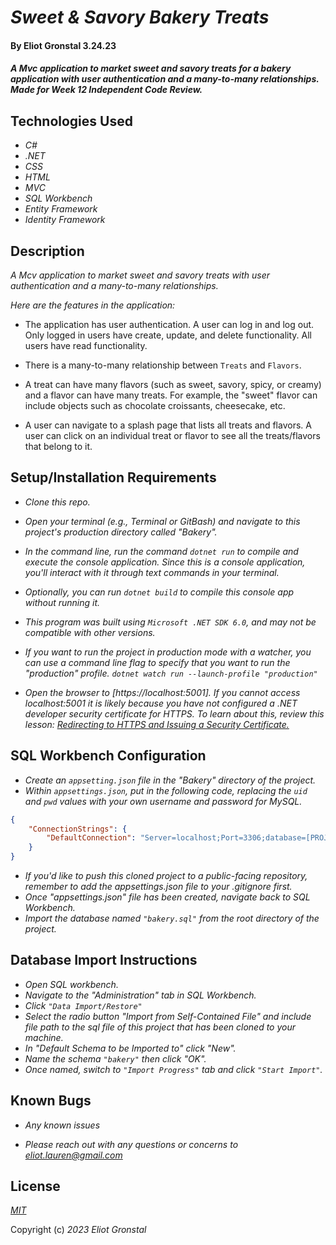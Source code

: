 # _Sweet & Savory Bakery Treats_

#### By Eliot Gronstal 3.24.23

#### _A Mvc application to market sweet and savory treats for a bakery application with user authentication and a many-to-many relationships. Made for Week 12 Independent Code Review._

## Technologies Used

* _C#_
* _.NET_
* _CSS_
* _HTML_
* _MVC_
* _SQL Workbench_
* _Entity Framework_
* _Identity Framework_

## Description

_A Mcv application to market sweet and savory treats with user authentication and a many-to-many relationships._ 

_Here are the features in the application:_

* The application has user authentication. A user can log in and log out. Only logged in users have create, update, and delete functionality. All users have read functionality.

* There is a many-to-many relationship between `Treats` and `Flavors`. 

* A treat can have many flavors (such as sweet, savory, spicy, or creamy) and a flavor can have many treats. For example, the "sweet" flavor can include objects such as chocolate croissants, cheesecake, etc.

* A user can navigate to a splash page that lists all treats and flavors. A user can click on an individual treat or flavor to see all the treats/flavors that belong to it.

## Setup/Installation Requirements

* _Clone this repo._
* _Open your terminal (e.g., Terminal or GitBash) and navigate to this project's production directory called "Bakery"._
* _In the command line, run the command ``dotnet run`` to compile and execute the console application. Since this is a console application, you'll interact with it through text commands in your terminal._
* _Optionally, you can run ``dotnet build`` to compile this console app without running it._
* _This program was built using `Microsoft .NET SDK 6.0`, and may not be compatible with other versions._

* _If you want to run the project in production mode with a watcher, you can use a command line flag to specify that you want to run the "production" profile. ``dotnet watch run --launch-profile "production"``_
*  _Open the browser to [https://localhost:5001]. If you cannot access localhost:5001 it is likely because you have not configured a .NET developer security certificate for HTTPS. To learn about this, review this lesson: [Redirecting to HTTPS and Issuing a Security Certificate.](https://www.learnhowtoprogram.com/c-and-net/basic-web-applications/redirecting-to-https-and-issuing-a-security-certificate)_

## SQL Workbench Configuration
* _Create an `appsetting.json` file in the "Bakery" directory of the project._
* _Within `appsettings.json`, put in the following code, replacing the `uid` and `pwd` values with your own username and password for MySQL._ 
```json
{
    "ConnectionStrings": {
        "DefaultConnection": "Server=localhost;Port=3306;database=[PROJECT-NAME];uid=[YOUR-USERNAME-HERE];pwd=[YOUR-PASSWORD-HERE];"
    }
}
```
* _If you'd like to push this cloned project to a public-facing repository, remember to add the appsettings.json file to your .gitignore first._
* _Once "appsettings.json" file has been created, navigate back to SQL Workbench._ 
* _Import the database named ``"bakery.sql"`` from the root directory of the project._ 

## Database Import Instructions

* _Open SQL workbench._
* _Navigate to the "Administration" tab in SQL Workbench._
* _Click ``"Data Import/Restore"``_
* _Select the radio button "Import from Self-Contained File" and include file path to the sql file of this project that has been cloned to your machine._
* _In "Default Schema to be Imported to" click "New"._
* _Name the schema ``"bakery"`` then click "OK"._
* _Once named, switch to ``"Import Progress"`` tab and click ``"Start Import"``._

## Known Bugs

* _Any known issues_

* _Please reach out with any questions or concerns to [eliot.lauren@gmail.com](eliot.lauren@gmail.com)_

## License

_[MIT](https://opensource.org/license/mit/)_

Copyright (c) _2023_ _Eliot Gronstal_